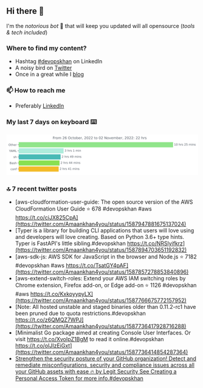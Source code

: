 <!--- [![Hits](https://hits.seeyoufarm.com/api/count/incr/badge.svg?url=https%3A%2F%2Fgithub.com%2Fakhan4u%2Fhit-counter&count_bg=%2379C83D&title_bg=%23555555&icon=&icon_color=%23E7E7E7&title=visits&edge_flat=false)](https://hits.seeyoufarm.com) --->

## Hi there 👋

I'm the _notorious bot_ 🤣 that will keep you updated will all opensource (_tools & tech included_) 

### Where to find my content?

* Hashtag [#devopskhan](https://www.linkedin.com/feed/hashtag/devopskhan) on LinkedIn
* A noisy bird on [Twitter](https://twitter.com/Amaankhan4you)
* Once in a great while I [blog](https://linuxparrot.com) 


### 📫 **How to reach me**

* Preferably [LinkedIn](https://www.linkedin.com/in/amaan-khan-linux-ninja)

### My last 7 days on keyboard ⌨️

<img src="https://github.com/akhan4u/akhan4u/blob/main/images/stat.svg" alt="Amaan's Wakatime Activity!"/>

### 🔝 7 recent twitter posts
<!-- DEVDOJO:START -->
- [aws-cloudformation-user-guide: The open source version of the AWS CloudFormation User Guide
⭐️ 678
#devopskhan #aws
https://t.co/ciJX825CpA](https://twitter.com/Amaankhan4you/status/1587947881675137024)
- [Typer is a library for building CLI applications that users will love using and developers will love creating. Based on Python 3.6+ type hints. Typer is FastAPI&#39;s little sibling.#devopskhan https://t.co/NRSlyifkrz](https://twitter.com/Amaankhan4you/status/1587894703651192832)
- [aws-sdk-js: AWS SDK for JavaScript in the browser and Node.js
⭐️ 7182
#devopskhan #aws
https://t.co/TsatGY4pAF](https://twitter.com/Amaankhan4you/status/1587857278853840896)
- [aws-extend-switch-roles: Extend your AWS IAM switching roles by Chrome extension, Firefox add-on, or Edge add-on
⭐️ 1126
#devopskhan #aws
https://t.co/KxkoyypyLX](https://twitter.com/Amaankhan4you/status/1587766675772157952)
- [Note: All hosted unstable and staged binaries older than 0.11.2-rc1 have been pruned due to quota restrictions.#devopskhan https://t.co/z6QMQZ7WPJ](https://twitter.com/Amaankhan4you/status/1587736417928716288)
- [Minimalist Go package aimed at creating Console User Interfaces. Or visit https://t.co/XvoIpZ1BgM to read it online.#devopskhan https://t.co/olJIzEiGxt](https://twitter.com/Amaankhan4you/status/1587736414854287364)
- [Strengthen the security posture of your GitHub organization! Detect and remediate misconfigurations, security and compliance issues across all your GitHub assets with ease 🔥 by Legit Security See Creating a Personal Access Token for more info.#devopskhan](https://twitter.com/Amaankhan4you/status/1587725052556058626)
<!-- DEVDOJO:END -->

<!-- ![Amaan's GitHub stats](https://github-readme-stats.vercel.app/api?username=akhan4u&count_private=true&show_icons=true&hide=contribs) -->
